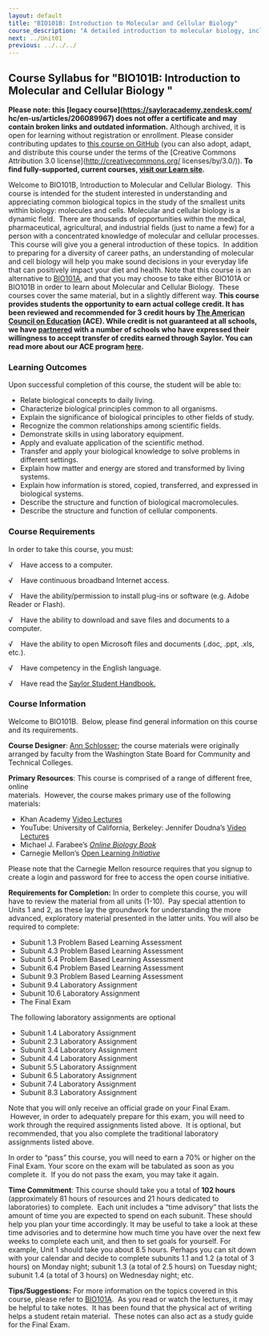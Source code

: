 ```yaml
---
layout: default
title: "BIO101B: Introduction to Molecular and Cellular Biology"
course_description: "A detailed introduction to molecular biology, including proteins, carbohydrates, lipids, and nucleic acids, water, and other compounds that make up the cell. Particular emphasis is placed on the cell membrane, mitosis and meiosis, genetics and gene expression, transcription and translation, and cellular metabolism."
next: ../Unit01
previous: ../../../
---
```

Course Syllabus for "BIO101B: Introduction to Molecular and Cellular Biology "
------------------------------------------------------------------------------

**Please note: this [legacy course](https://sayloracademy.zendesk.com/
hc/en-us/articles/206089967) does not offer a certificate and may contain 
broken links and outdated information.** Although archived, it is open 
for learning without registration or enrollment. Please consider contributing 
updates to [this course on GitHub](https://github.com/saylordotorg/course_bio101b) 
(you can also adopt, adapt, and distribute this course under the terms of 
the [Creative Commons Attribution 3.0 license](http://creativecommons.org/
licenses/by/3.0/)). **To find fully-supported, current courses, [visit our 
Learn site](https://learn.saylor.org).**

Welcome to BIO101B, Introduction to Molecular and Cellular Biology. 
This course is intended for the student interested in understanding and
appreciating common biological topics in the study of the smallest units
within biology: molecules and cells. Molecular and cellular biology is a
dynamic field.  There are thousands of opportunities within the medical,
pharmaceutical, agricultural, and industrial fields (just to name a few)
for a person with a concentrated knowledge of molecular and cellular
processes.  This course will give you a general introduction of these
topics.  In addition to preparing for a diversity of career paths, an
understanding of molecular and cell biology will help you make sound
decisions in your everyday life that can positively impact your diet and
health. Note that this course is an alternative to
[BIO101A](http://www.saylor.org/courses/bio101a/), and that you may
choose to take either BIO101A or BIO101B in order to learn about
Molecular and Cellular Biology.  These courses cover the same material,
but in a slightly different way. **This course provides students the
opportunity to earn actual college credit. It has been reviewed and
recommended for 3 credit hours by [The American Council on
Education](http://www.acenet.edu/Pages/default.aspx) (ACE). While credit
is not guaranteed at all schools, we
have [partnered](http://www.saylor.org/partner-schools/) with a number
of schools who have expressed their willingness to accept transfer of
credits earned through Saylor. You can read more about our ACE
program [here](http://www.saylor.org/student-credit-pathways/ace/).**

### Learning Outcomes

Upon successful completion of this course, the student will be able
to:  
  

-   Relate biological concepts to daily living.
-   Characterize biological principles common to all organisms.
-   Explain the significance of biological principles to other fields of
    study.
-   Recognize the common relationships among scientific fields.
-   Demonstrate skills in using laboratory equipment.
-   Apply and evaluate application of the scientific method.
-   Transfer and apply your biological knowledge to solve problems in
    different settings.
-   Explain how matter and energy are stored and transformed by living
    systems.
-   Explain how information is stored, copied, transferred, and
    expressed in biological systems.
-   Describe the structure and function of biological macromolecules.
-   Describe the structure and function of cellular components.

### Course Requirements

In order to take this course, you must:  
  
 √    Have access to a computer.  
  
 √    Have continuous broadband Internet access.  
  
 √    Have the ability/permission to install plug-ins or software (e.g.
Adobe Reader or Flash).  
  
 √    Have the ability to download and save files and documents to a
computer.  
  
 √    Have the ability to open Microsoft files and documents (.doc,
.ppt, .xls, etc.).  
  
 √    Have competency in the English language.  
  
 √    Have read the [Saylor Student
Handbook.](http://www.saylor.org/site/wp-content/uploads/2012/05/Saylor-StudentHandbook.pdf)

### Course Information

Welcome to BIO101B.  Below, please find general information on this
course and its requirements. 

**Course Designer**: [Ann
Schlosser](http://www.saylor.org/faculty-o-t/#ProfessorAnnSchlosser);
the course materials were originally arranged by faculty from the
Washington State Board for Community and Technical Colleges.

**Primary Resources**: This course is comprised of a range of different
free, online  
 materials.  However, the course makes primary use of the following
materials:

-   Khan Academy [Video
    Lectures](http://www.khanacademy.org/video/elements-and-atoms?playlist=Chemistry)
-   YouTube: University of California, Berkeley: Jennifer Doudna’s
    [Video
    Lectures](http://www.youtube.com/watch?v=7o35W00DTPM&feature=youtu.be&t=11m)
-   Michael J. Farabee’s *[Online Biology
    Book](http://www.emc.maricopa.edu/faculty/farabee/biobk/BioBookTOC.html)*
-   Carnegie Mellon’s [Open
    Learning *Initiative*](https://oli.web.cmu.edu/jcourse/webui/portal.do)

Please note that the Carnegie Mellon resource requires that you signup
to create a login and password for free to access the open course
initiative.

**Requirements for Completion:** In order to complete this course, you
will have to review the material from all units (1-10).  Pay special
attention to Units 1 and 2, as these lay the groundwork for
understanding the more advanced, exploratory material presented in the
latter units. You will also be required to complete:

-   Subunit 1.3 Problem Based Learning Assessment
-   Subunit 4.3 Problem Based Learning Assessment
-   Subunit 5.4 Problem Based Learning Assessment
-   Subunit 6.4 Problem Based Learning Assessment
-   Subunit 9.3 Problem Based Learning Assessment
-   Subunit 9.4 Laboratory Assignment
-   Subunit 10.6 Laboratory Assignment
-   The Final Exam

 The following laboratory assignments are optional  

-   Subunit 1.4 Laboratory Assignment
-   Subunit 2.3 Laboratory Assignment
-   Subunit 3.4 Laboratory Assignment
-   Subunit 4.4 Laboratory Assignment
-   Subunit 5.5 Laboratory Assignment
-   Subunit 6.5 Laboratory Assignment
-   Subunit 7.4 Laboratory Assignment
-   Subunit 8.3 Laboratory Assignment

Note that you will only receive an official grade on your Final Exam.
 However, in order to adequately prepare for this exam, you will need to
work through the required assignments listed above.  It is optional, but
recommended, that you also complete the traditional laboratory
assignments listed above.

In order to “pass” this course, you will need to earn a 70% or higher on
the Final Exam. Your score on the exam will be tabulated as soon as you
complete it.  If you do not pass the exam, you may take it again.

**Time Commitment**: This course should take you a total of **102
hours** (approximately 81 hours of resources and 21 hours dedicated to
laboratories) to complete.  Each unit includes a “time advisory” that
lists the amount of time you are expected to spend on each subunit.
These should help you plan your time accordingly. It may be useful to
take a look at these time advisories and to determine how much time you
have over the next few weeks to complete each unit, and then to set
goals for yourself. For example, Unit 1 should take you about 8.5 hours.
Perhaps you can sit down with your calendar and decide to complete
subunits 1.1 and 1.2 (a total of 3 hours) on Monday night; subunit 1.3
(a total of 2.5 hours) on Tuesday night; subunit 1.4 (a total of 3
hours) on Wednesday night; etc.

**Tips/Suggestions:** For more information on the topics covered in this
course, please refer to [BIO101A](../../courses/bio101a/).  As you read
or watch the lectures, it may be helpful to take notes.  It has been
found that the physical act of writing helps a student retain material.
 These notes can also act as a study guide for the Final Exam.
